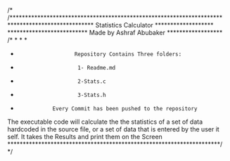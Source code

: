 /* /*********************************************************************
**************************** Statistics Calculator *******************
************************** Made by Ashraf Abubaker ******************
/*
*
* 
*
*                       Repository Contains Three folders: 
*                        1- Readme.md
*                        2-Stats.c
*                        3-Stats.h
*                Every Commit has been pushed to the repository
The executable code will calculate the the statistics of a set of data hardcoded in the source file, or a set of data that is entered by the user it self. It takes the Results and print them on the Screen
*********************************************************************/
 */
